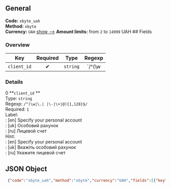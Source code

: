 ## General 
**Code:** `xbyte_uah`  
**Method:** `xbyte`  
**Currency:** `UAH` [show -->]() 
**Amount limits:** from `2`  to `14999`  UAH ## Fields 
### Overview 
|Key|Required|Type|Regexp| 
|:---:|:---:|:---:|:---:| 
|`client_id` |✔ |`string` |`/^(\w|\.| |\-|\+|@){1,128}$/` | 
 
### Details 
0 **`client_id` **  
Type: `string`  
Regexp: `/^(\w|\.| |\-|\+|@){1,128}$/`  
Required: `1`  
Label:  
: [en] Specify your personal account  
: [uk] Особовий рахунок  
: [ru] Лицевой счет  
Hint:  
: [en] Specify your personal account  
: [uk] Вкажіть особовий рахунок  
: [ru] Укажите лицевой счет  
## JSON Object 
```json
 {"code":"xbyte_uah","method":"xbyte","currency":"UAH","fields":[{"key":"client_id","type":"string","label":{"en":"Specify your personal account","uk":"\u041e\u0441\u043e\u0431\u043e\u0432\u0438\u0439 \u0440\u0430\u0445\u0443\u043d\u043e\u043a","ru":"\u041b\u0438\u0446\u0435\u0432\u043e\u0439 \u0441\u0447\u0435\u0442"},"regexp":"\/^(\\w|\\.| |\\-|\\+|@){1,128}$\/","required":true,"position":1,"hint":{"en":"Specify your personal account","uk":"\u0412\u043a\u0430\u0436\u0456\u0442\u044c \u043e\u0441\u043e\u0431\u043e\u0432\u0438\u0439 \u0440\u0430\u0445\u0443\u043d\u043e\u043a","ru":"\u0423\u043a\u0430\u0436\u0438\u0442\u0435 \u043b\u0438\u0446\u0435\u0432\u043e\u0439 \u0441\u0447\u0435\u0442"},"example":"17289"}],"amount_min":2,"amount_max":14999}```  
